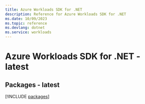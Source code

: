 ```yaml
---
title: Azure Workloads SDK for .NET
description: Reference for Azure Workloads SDK for .NET
ms.date: 10/09/2023
ms.topic: reference
ms.devlang: dotnet
ms.service: workloads
---
```

# Azure Workloads SDK for .NET - latest
## Packages - latest
[!INCLUDE [packages](workloads-index.md)]
